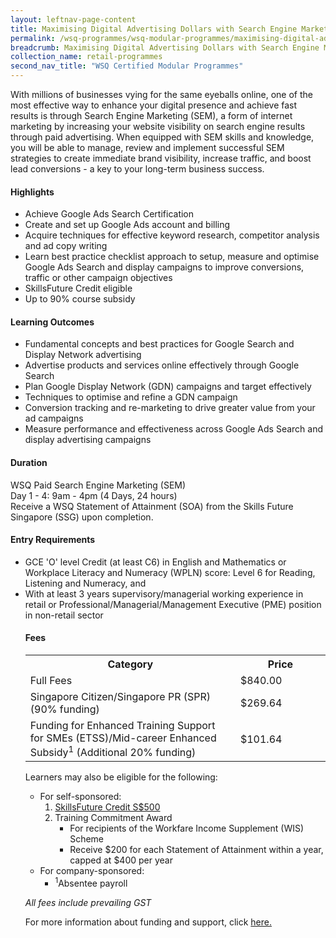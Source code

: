 ```yaml
--- 
layout: leftnav-page-content
title: Maximising Digital Advertising Dollars with Search Engine Marketing (SEM)
permalink: /wsq-programmes/wsq-modular-programmes/maximising-digital-ad-dollars-with-sem
breadcrumb: Maximising Digital Advertising Dollars with Search Engine Marketing (SEM)
collection_name: retail-programmes
second_nav_title: "WSQ Certified Modular Programmes"
---
```


<p>With millions of businesses vying for the same eyeballs online, one of the most effective way to enhance your digital presence and achieve fast results is 
through Search Engine Marketing (SEM), a form of internet marketing by increasing your website visibility on search engine results through paid advertising. 
When equipped with SEM skills and knowledge, you will be able to manage, review and implement successful SEM strategies to create immediate brand visibility, 
increase traffic, and boost lead conversions - a key to your long-term business success.</p>

<h4>Highlights</h4>
<ul>
<li>Achieve Google Ads Search Certification</li>
<li>Create and set up Google Ads account and billing</li>
<li>Acquire techniques for effective keyword research, competitor analysis and ad copy writing</li>
<li>Learn best practice checklist approach to setup, measure and optimise Google Ads Search and display campaigns to improve conversions, traffic or other 
campaign objectives</li> 
<li>SkillsFuture Credit eligible</li>
<li>Up to 90% course subsidy</li>
</ul>

<h4>Learning Outcomes</h4>
<ul>
<li>Fundamental concepts and best practices for Google Search and Display Network advertising</li>
<li>Advertise products and services online effectively through Google Search</li>
<li>Plan Google Display Network (GDN) campaigns and target effectively</li>
<li>Techniques to optimise and refine a GDN campaign</li>
<li>Conversion tracking and re-marketing to drive greater value from your ad campaigns</li>
<li>Measure performance and effectiveness across Google Ads Search and display advertising campaigns</li>
</ul>

<h4>Duration</h4> 
<p>
WSQ Paid Search Engine Marketing (SEM)<br>
Day 1 - 4: 9am - 4pm (4 Days, 24 hours)<br>
Receive a WSQ Statement of Attainment (SOA) from the Skills Future Singapore (SSG) upon completion.<br>
</p>

<h4>Entry Requirements</h4>
<ul>
<li>GCE 'O' level Credit (at least C6) in English and Mathematics or Workplace Literacy and 
Numeracy (WPLN) score: Level 6 for Reading, Listening and Numeracy, and</li>
<li>With at least 3 years supervisory/managerial working experience in retail or Professional/Managerial/Management Executive (PME) 
position in non-retail sector</li>

<h4>Fees</h4>

<center>
<table style="width:100%;">
<tr>
<th style="width:70%;">Category</th>
<th style="width:30%:">Price</th>
</tr>

<tr>
<td>Full Fees</td>
<td>$840.00</td>
</tr>

<tr>
<td>Singapore Citizen/Singapore PR (SPR) (90% funding)</td>
<td>$269.64</td>
</tr>

<tr>
  <td>Funding for Enhanced Training Support for SMEs (ETSS)/Mid-career Enhanced Subsidy<sup>1</sup> (Additional 20% funding)</td>
<td>$101.64</td>
</tr>

</table>
</center>

<p>Learners may also be eligible for the following:</p>
<ul>
  <li>For self-sponsored:
  <ol><li><a href="/services/consultancy/funding-and-support/skillsfuture-credit">SkillsFuture Credit S$500</a></li>
    <li>Training Commitment Award
      <ul><li>For recipients of the Workfare Income Supplement (WIS) Scheme</li>
        <li>Receive $200 for each Statement of Attainment within a year, capped at $400 per year</li>
      </ul></li></ol></li>
  <li>For company-sponsored:
    <ul><li><sup>1</sup>Absentee payroll</li></ul>
  </li>
  </ul>

<em>All fees include prevailing GST</em>

<p>For more information about funding and support, click <a href="/services/funding-and-advisory">here.</a></p>

